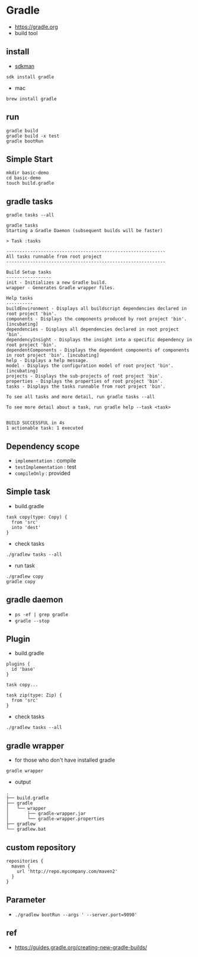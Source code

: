 # Gradle
* https://gradle.org
* build tool

## install
* [sdkman](/mib/sdkman)
```
sdk install gradle
```

* mac
```
brew install gradle
```

## run
```
gradle build
gradle build -x test
gradle bootRun
```


## Simple Start
```
mkdir basic-demo
cd basic-demo
touch build.gradle
```

## gradle tasks
```
gradle tasks --all
```

```
gradle tasks
Starting a Gradle Daemon (subsequent builds will be faster)

> Task :tasks

------------------------------------------------------------
All tasks runnable from root project
------------------------------------------------------------

Build Setup tasks
-----------------
init - Initializes a new Gradle build.
wrapper - Generates Gradle wrapper files.

Help tasks
----------
buildEnvironment - Displays all buildscript dependencies declared in root project 'bin'.
components - Displays the components produced by root project 'bin'. [incubating]
dependencies - Displays all dependencies declared in root project 'bin'.
dependencyInsight - Displays the insight into a specific dependency in root project 'bin'.
dependentComponents - Displays the dependent components of components in root project 'bin'. [incubating]
help - Displays a help message.
model - Displays the configuration model of root project 'bin'. [incubating]
projects - Displays the sub-projects of root project 'bin'.
properties - Displays the properties of root project 'bin'.
tasks - Displays the tasks runnable from root project 'bin'.

To see all tasks and more detail, run gradle tasks --all

To see more detail about a task, run gradle help --task <task>


BUILD SUCCESSFUL in 4s
1 actionable task: 1 executed
```

## Dependency scope
* `implementation` : compile
* `testImplementation` : test
* `compileOnly` : provided

## Simple task
* build.gradle

```
task copy(type: Copy) {
  from 'src'
  into 'dest'
}
```

* check tasks

```
./gradlew tasks --all
```

* run task

```
./gradlew copy
gradle copy
```

## gradle daemon
* `ps -ef | grep gradle`
* `gradle --stop`


## Plugin
* build.gradle

```
plugins {
  id 'base'
}

task copy...

task zip(type: Zip) {
  from 'src'
}
```

* check tasks

```
./gradlew tasks --all
```

## gradle wrapper
* for those who don't have installed gradle

```
gradle wrapper
```

* output

```
.
├── build.gradle
├── gradle
│   └── wrapper
│       ├── gradle-wrapper.jar
│       └── gradle-wrapper.properties
├── gradlew
└── gradlew.bat
```

## custom repository
```
repositories {
  maven {
    url 'http://repo.mycompany.com/maven2'
  }
}
```

## Parameter
* `./gradlew bootRun --args ' --server.port=9090'`

## ref
* https://guides.gradle.org/creating-new-gradle-builds/
